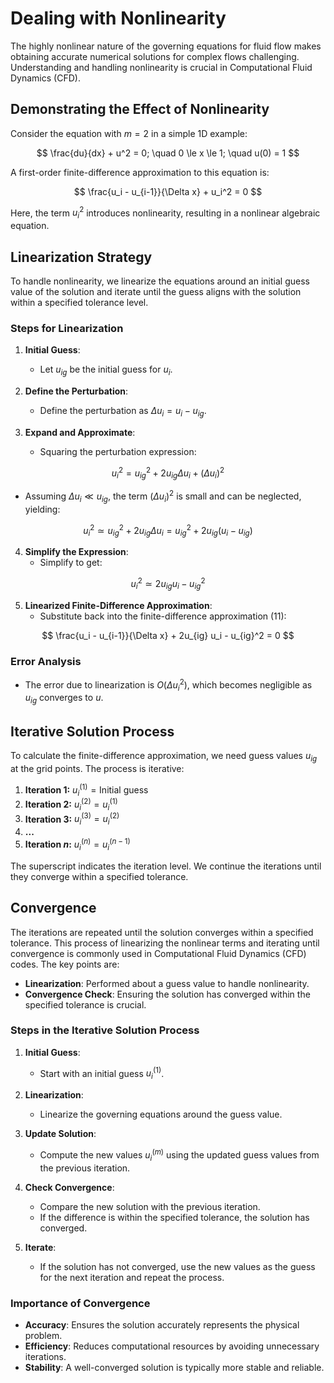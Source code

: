 # Dealing with Nonlinearity

The highly nonlinear nature of the governing equations for fluid flow makes obtaining accurate numerical solutions for complex flows challenging. Understanding and handling nonlinearity is crucial in Computational Fluid Dynamics (CFD).

## Demonstrating the Effect of Nonlinearity

Consider the equation with $m = 2$ in a simple 1D example:

$$
\frac{du}{dx} + u^2 = 0; \quad 0 \le x \le 1; \quad u(0) = 1
$$

A first-order finite-difference approximation to this equation is:

$$
\frac{u_i - u_{i-1}}{\Delta x} + u_i^2 = 0
$$

Here, the term $u_i^2$ introduces nonlinearity, resulting in a nonlinear algebraic equation.

## Linearization Strategy

To handle nonlinearity, we linearize the equations around an initial guess value of the solution and iterate until the guess aligns with the solution within a specified tolerance level.

### Steps for Linearization

1. **Initial Guess**:
   - Let $u_{ig}$ be the initial guess for $u_i$.

2. **Define the Perturbation**:
   - Define the perturbation as $\Delta u_i = u_i - u_{ig}$.

3. **Expand and Approximate**:
   - Squaring the perturbation expression:
   
$$
u_i^2 = u_{ig}^2 + 2u_{ig} \Delta u_i + (\Delta u_i)^2
$$
   
   - Assuming $\Delta u_i \ll u_{ig}$, the term $(\Delta u_i)^2$ is small and can be neglected, yielding:
   
$$
u_i^2 \simeq u_{ig}^2 + 2u_{ig} \Delta u_i = u_{ig}^2 + 2u_{ig} (u_i - u_{ig})
$$

4. **Simplify the Expression**:
   - Simplify to get:
   
$$
u_i^2 \simeq 2u_{ig} u_i - u_{ig}^2
$$

5. **Linearized Finite-Difference Approximation**:
   - Substitute back into the finite-difference approximation (11):
   
$$
\frac{u_i - u_{i-1}}{\Delta x} + 2u_{ig} u_i - u_{ig}^2 = 0
$$

### Error Analysis

- The error due to linearization is $O(\Delta u_i^2)$, which becomes negligible as $u_{ig}$ converges to $u$.

## Iterative Solution Process

To calculate the finite-difference approximation, we need guess values $u_{ig}$ at the grid points. The process is iterative:

1. **Iteration 1:** $u_i^{(1)} = \text{Initial guess}$
2. **Iteration 2:** $u_i^{(2)} = u_i^{(1)}$
3. **Iteration 3:** $u_i^{(3)} = u_i^{(2)}$
4. **...**
5. **Iteration $n$:** $u_i^{(n)} = u_i^{(n-1)}$

The superscript indicates the iteration level. We continue the iterations until they converge within a specified tolerance.

## Convergence

The iterations are repeated until the solution converges within a specified tolerance. This process of linearizing the nonlinear terms and iterating until convergence is commonly used in Computational Fluid Dynamics (CFD) codes. The key points are:

- **Linearization**: Performed about a guess value to handle nonlinearity.
- **Convergence Check**: Ensuring the solution has converged within the specified tolerance is crucial.

### Steps in the Iterative Solution Process

1. **Initial Guess**:
   - Start with an initial guess $u_i^{(1)}$.

2. **Linearization**:
   - Linearize the governing equations around the guess value.

3. **Update Solution**:
   - Compute the new values $u_i^{(m)}$ using the updated guess values from the previous iteration.

4. **Check Convergence**:
   - Compare the new solution with the previous iteration.
   - If the difference is within the specified tolerance, the solution has converged.

5. **Iterate**:
   - If the solution has not converged, use the new values as the guess for the next iteration and repeat the process.

### Importance of Convergence

- **Accuracy**: Ensures the solution accurately represents the physical problem.
- **Efficiency**: Reduces computational resources by avoiding unnecessary iterations.
- **Stability**: A well-converged solution is typically more stable and reliable.

